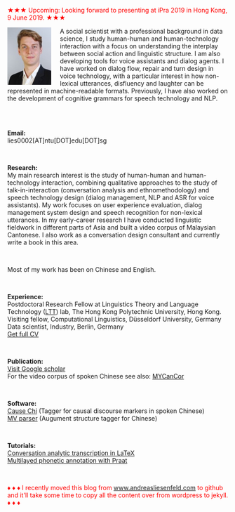 <font color="red">&#9733;&#9733;&#9733; Upcoming: Looking forward to presenting at iPra 2019 in Hong Kong, 9 June 2019. &#9733;&#9733;&#9733;</font><br />

<p><img src="pic.jpg" alt="Picture" style="float:left;border:2;margin-right: 20px;">

A social scientist with a professional background in data science, I study human-human and human-technology interaction with a focus on understanding the interplay between social action and linguistic structure. I am also developing tools for voice assistants and dialog agents. I have worked on dialog flow, repair and turn design in voice technology, with a particular interest in how non-lexical utterances, disfluency and laughter can be represented in machine-readable formats. Previously, I  have also worked on the development of cognitive grammars for speech technology and NLP. <br />

<br />
<br />

<b>Email:</b> <br> 
lies0002[AT]ntu[DOT]edu[DOT]sg<br>

<br />

<b>Research:</b> <br>
My main research interest is the study of human-human and human-technology interaction, combining qualitative approaches to the study of talk-in-interaction (conversation analysis and ethnomethodology) and speech technology design (dialog management, NLP and ASR for voice assistants). My work focuses on user experience evaluation, dialog management system design and speech recognition for non-lexical utterances. In my early-career research I have conducted linguistic fieldwork in different parts of Asia and built a video corpus of Malaysian Cantonese. I also work as a conversation design consultant and currently write a book in this area.<br />

<br />

Most of my work has been on Chinese and English.<br />

<br />

<b>Experience:</b> <br>
Postdoctoral Research Fellow at Linguistics Theory and Language Technology (<a href="mailto:lies0002[AT]ntu[DOT]edu[DOT]sg">LTT</a>) lab, The Hong Kong Polytechnic University, Hong Kong.<br>
Visiting fellow, Computational Linguistics, Düsseldorf University, Germany<br>
Data scientist, Industry, Berlin, Germany<br>
<a href="mailto:lies0002[AT]ntu[DOT]edu[DOT]sg">Get full CV</a><br>

<br />

<b>Publication:</b> <br />
<a href="https://scholar.google.com/citations?user=pMjOZNsAAAAJ">Visit Google scholar</a><br />
For the video corpus of spoken Chinese see also: <a href="https://liesenf.github.io/mycancor">MYCanCor</a><br />

<br />

<b>Software:</b><br>
<a href="https://liesenf.github.io/toolstutorials">Cause Chi</a> (Tagger for causal discourse markers in spoken Chinese)<br>
<a href="https://liesenf.github.io/toolstutorials">MV parser</a> (Augument structure tagger for Chinese) <br>

<br />

<b>Tutorials:</b><br>
<a href="https://liesenf.github.io/toolstutorials">Conversation analytic transcription in LaTeX</a><br>
<a href="https://liesenf.github.io/toolstutorials">Multilayed phonetic annotation with Praat</a><br>

<br />

<font color="red">&#9830; &#9830; &#9830; I recently moved this blog from www.andreasliesenfeld.com to github and it'll take some time to copy all the content over from wordpress to jekyll. &#9830; &#9830; &#9830;</font><br />

<br />

